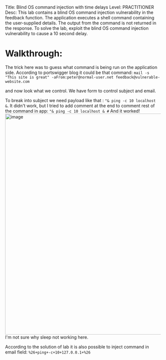 Title: Blind OS command injection with time delays
Level: PRACTITIONER
Desc: This lab contains a blind OS command injection vulnerability in the feedback function.
The application executes a shell command containing the user-supplied details. The output from the command is not returned in the response.
To solve the lab, exploit the blind OS command injection vulnerability to cause a 10 second delay. 

# Walkthrough: 
The trick here was to guess what command is being run on the application side. According to portswigger blog it could be that command: 
`mail -s "This site is great" -aFrom:peter@normal-user.net feedback@vulnerable-website.com`

and now look what we control. We have form to control subject and email.

To break into subject we need payload like that : `"& ping -c 10 localhost &`. It didn't work, but I tried to add comment at the end to comment rest of the command in app: `"& ping -c 10 localhost & #`
And it worked!
<img width="1906" height="713" alt="image" src="https://github.com/user-attachments/assets/c565198a-8876-474a-b4f0-0e69ae108b7d" />
I'm not sure why sleep not working here.

According to the solution of lab it is also possible to inject command in email field: `%26+ping+-c+10+127.0.0.1+%26`


